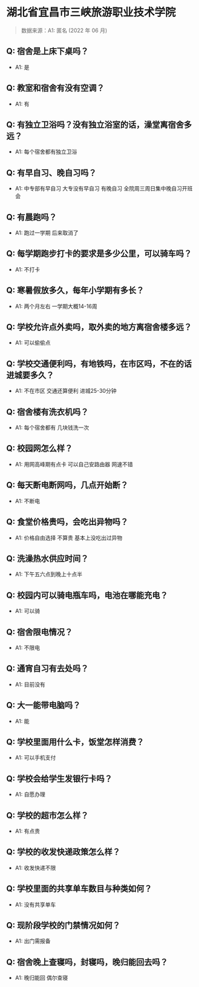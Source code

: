 # 湖北省宜昌市三峡旅游职业技术学院

> 数据来源：A1: 匿名 (2022 年 06 月)

## Q: 宿舍是上床下桌吗？

- A1: 是

## Q: 教室和宿舍有没有空调？

- A1: 有

## Q: 有独立卫浴吗？没有独立浴室的话，澡堂离宿舍多远？

- A1: 每个宿舍都有独立卫浴

## Q: 有早自习、晚自习吗？

- A1: 中专部有早自习 大专没有早自习 有晚自习 全院周三周日集中晚自习开班会

## Q: 有晨跑吗？

- A1: 跑过一学期 后来取消了

## Q: 每学期跑步打卡的要求是多少公里，可以骑车吗？

- A1: 不打卡

## Q: 寒暑假放多久，每年小学期有多长？

- A1: 两个月左右 一学期大概14-16周

## Q: 学校允许点外卖吗，取外卖的地方离宿舍楼多远？

- A1: 可以偷偷点

## Q: 学校交通便利吗，有地铁吗，在市区吗，不在的话进城要多久？

- A1: 不在市区 交通还算便利 进城25-30分钟

## Q: 宿舍楼有洗衣机吗？

- A1: 每个宿舍都有 几块钱洗一次

## Q: 校园网怎么样？

- A1: 用网高峰期有点卡 可以自己安路由器 网速不错

## Q: 每天断电断网吗，几点开始断？

- A1: 不断电

## Q: 食堂价格贵吗，会吃出异物吗？

- A1: 价格自由选择 不算贵 基本上没吃出过异物

## Q: 洗澡热水供应时间？

- A1: 下午五六点到晚上十点半

## Q: 校园内可以骑电瓶车吗，电池在哪能充电？

- A1: 可以骑

## Q: 宿舍限电情况？

- A1: 不限电

## Q: 通宵自习有去处吗？

- A1: 目前没有

## Q: 大一能带电脑吗？

- A1: 能

## Q: 学校里面用什么卡，饭堂怎样消费？

- A1: 可以手机支付

## Q: 学校会给学生发银行卡吗？

- A1: 自愿办理

## Q: 学校的超市怎么样？

- A1: 有点贵

## Q: 学校的收发快递政策怎么样？

- A1: 收发快递不限

## Q: 学校里面的共享单车数目与种类如何？

- A1: 没有共享单车

## Q: 现阶段学校的门禁情况如何？

- A1: 出门需报备

## Q: 宿舍晚上查寝吗，封寝吗，晚归能回去吗？

- A1: 晚归能回 偶尔查寝

